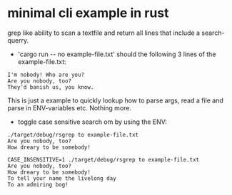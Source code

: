 # minimal cli example in rust
grep like ability to scan a textfile and return all lines that include a search-querry.

- 'cargo run -- no example-file.txt' should the following 3 lines of the example-file.txt:
```
I'm nobody! Who are you?
Are you nobody, too?
They'd banish us, you know.
```
This is just a example to quickly lookup how to parse args, read a file and parse in ENV-variables etc. Nothing more.

- toggle case sensitive search om by using the ENV:
```
./target/debug/rsgrep to example-file.txt
Are you nobody, too?
How dreary to be somebody!

CASE_INSENSITIVE=1 ./target/debug/rsgrep to example-file.txt
Are you nobody, too?
How dreary to be somebody!
To tell your name the livelong day
To an admiring bog!
```